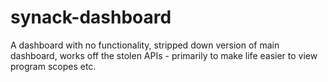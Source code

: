 # synack-dashboard
A dashboard with no functionality, stripped down version of main dashboard, works off the stolen APIs - primarily to make life easier to view program scopes etc. 
